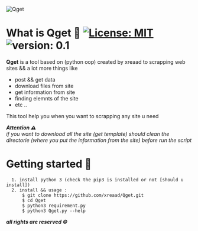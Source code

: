 ![Qget](https://github.com/xreaad/Qget/blob/master/assets/bannerr.png "Qget")

# What is Qget :rocket: [![License: MIT](https://img.shields.io/badge/License-MIT-green.svg)](https://github.com/xreaad/Qget/blob/master/LICENSE)  ![version: 0.1](https://img.shields.io/badge/Version-0.1-green.svg)
__Qget__ is a tool based on (python oop) created by xreaad to scrapping web sites && a lot more things like 
* post && get data
* download files from site
* get information from site 
* finding elemnts of the site 
* etc .. <br>

This tool help you when you want to scrapping any site u need

___Attention :warning:___ <br>
_if you want to download all the site (get template) should clean the directorie (where you put the information from the site) before
run the script_

# Getting started :mag_right:
```
  1. install python 3 (check the pip3 is installed or not [should u install])
  2. install && usage : 
      $ git clone https://github.com/xreaad/Qget.git
      $ cd Qget
      $ python3 requirement.py
      $ python3 Qget.py --help
```


___all rights are reserved ©___
